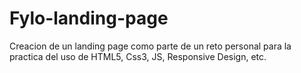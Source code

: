 # Fylo-landing-page
Creacion de un landing page como parte de un reto personal para la practica del uso de HTML5, Css3, JS, Responsive Design, etc.
